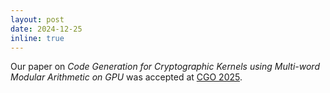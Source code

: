 ```yaml
---
layout: post
date: 2024-12-25
inline: true
---
```


Our paper on *Code Generation for Cryptographic Kernels using Multi-word Modular Arithmetic on GPU* was accepted at [CGO 2025](https://2025.cgo.org/).
